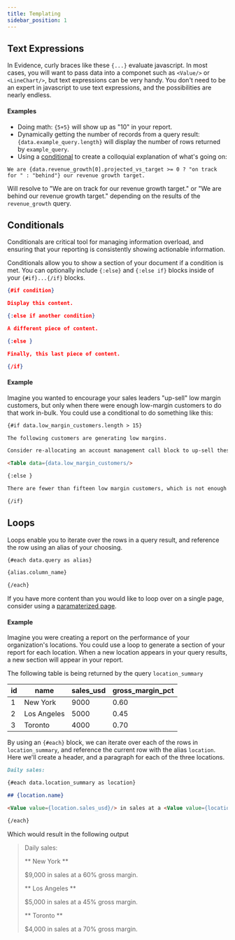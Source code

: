 ```yaml
---
title: Templating
sidebar_position: 1
---
```


## Text Expressions

In Evidence, curly braces like these `{...}` evaluate javascript. In most cases, you will want to pass data into a componet such as `<Value/>` or `<LineChart/>`, but text expressions can be very handy. You don't need to be an expert in javascript to use text expressions, and the possibilities are nearly endless. 

#### Examples

* Doing math: `{5+5}` will show up as "10" in your report. 
* Dynamically getting the number of records from a query result: `{data.example_query.length}` will display the number of rows returned by `example_query`.
* Using a [conditional](https://developer.mozilla.org/en-US/docs/Web/JavaScript/Reference/Operators/Conditional_Operator) to create a colloquial explanation of what's going on: 

```
We are {data.revenue_growth[0].projected_vs_target >= 0 ? "on track for " : "behind"} our revenue growth target.
```

Will resolve to "We are on track for our revenue growth target." or "We are behind our revenue growth target." depending on the results of the `revenue_growth` query. 


## Conditionals

Conditionals are critical tool for managing information overload, and ensuring that your reporting is consistently showing actionable information. 

Conditionals allow you to show a section of your document if a condition is met. You can optionally include `{:else}` and `{:else if}` blocks inside of your `{#if}...{/if}` blocks.

```json 
{#if condition}

Display this content. 

{:else if another condition}

A different piece of content. 

{:else }

Finally, this last piece of content.

{/if}
```

#### Example 

Imagine you wanted to encourage your sales leaders "up-sell" low margin customers, but only when there were enough low-margin customers to do that work in-bulk. You could use a conditional to do something like this: 

```markdown
{#if data.low_margin_customers.length > 15}

The following customers are generating low margins. 

Consider re-allocating an account management call block to up-sell these customers. 

<Table data={data.low_margin_customers/>

{:else }

There are fewer than fifteen low margin customers, which is not enough to fill a call block. 

{/if}
```


## Loops

Loops enable you to iterate over the rows in a query result, and reference the row using an alias of your choosing. 

```markdown
{#each data.query as alias}

{alias.column_name}

{/each}
```

If you have more content than you would like to loop over on a single page, consider using a [paramaterized page](/features/advanced/parameterized-pages). 

#### Example 

Imagine you were creating a report on the performance of your organization's locations. You could use a loop to generate a section of your report for each location. When a new location appears in your query results, a new section will appear in your report.

The following table is being returned by the query `location_summary` 

|id   |name   |sales_usd  |gross_margin_pct   
|---|---|---|---|
|1   |New York   |9000   |0.60   |   
|2  |Los Angeles   |5000   |0.45   |   
|3   |Toronto   |4000   |0.70   |   


By using an `{#each}` block, we can iterate over each of the rows in `location_summary`, and reference the current row with the alias `location`. Here we'll create a header, and a paragraph for each of the three locations.

```markdown 
Daily sales: 

{#each data.location_summary as location}

## {location.name} 

<Value value={location.sales_usd}/> in sales at a <Value value={location.gross_margin_pct}/> gross margin. 

{/each}
```

Which would result in the following output 
> Daily sales:
>
>** New York **
>
>$9,000 in sales at a 60% gross margin. 
>
>** Los Angeles **
>
>$5,000 in sales at a 45% gross margin. 
>
>** Toronto ** 
>
>$4,000 in sales at a 70% gross margin. 